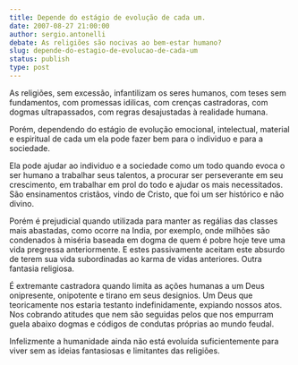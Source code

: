 ```yaml
---
title: Depende do estágio de evolução de cada um.
date: 2007-08-27 21:00:00
author: sergio.antonelli
debate: As religiões são nocivas ao bem-estar humano?
slug: depende-do-estagio-de-evolucao-de-cada-um
status: publish 
type: post
---
```


As religiões, sem excessão, infantilizam os seres humanos, com teses sem fundamentos, com promessas idilicas, com crenças castradoras, com dogmas ultrapassados, com regras desajustadas à realidade humana.  

Porém, dependendo do estágio de evolução emocional, intelectual, material e espiritual de cada um ela pode fazer bem para o individuo e para a sociedade.   

Ela pode ajudar ao individuo e a sociedade como um todo quando evoca o ser humano a trabalhar seus talentos, a procurar ser perseverante em seu crescimento, em trabalhar em prol do todo e ajudar os mais necessitados. São ensinamentos cristãos, vindo de Cristo, que foi um ser histórico e não divino.  

Porém é prejudicial quando utilizada para manter as regálias das classes mais abastadas, como ocorre na India, por exemplo, onde milhões são condenados à miséria baseada em dogma de quem é pobre hoje teve uma vida pregressa anteriormente. E estes passivamente aceitam este absurdo de terem sua vida subordinadas ao karma de vidas anteriores. Outra fantasia religiosa.  

É extremante castradora quando limita as ações humanas a um Deus onipresente, onipotente e tirano em seus designios. Um Deus que teoricamente nos estaria testanto indefinidamente, expiando nossos atos. Nos cobrando atitudes que nem são seguidas pelos que nos empurram guela abaixo dogmas e códigos de condutas próprias ao mundo feudal.  

Infelizmente a humanidade ainda não está evoluída suficientemente para viver sem as ideias fantasiosas e limitantes das religiões.
